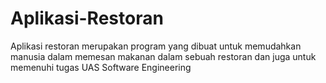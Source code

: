 # Aplikasi-Restoran
Aplikasi restoran merupakan program yang dibuat untuk memudahkan manusia dalam memesan makanan dalam sebuah restoran dan juga untuk memenuhi tugas UAS Software Engineering
